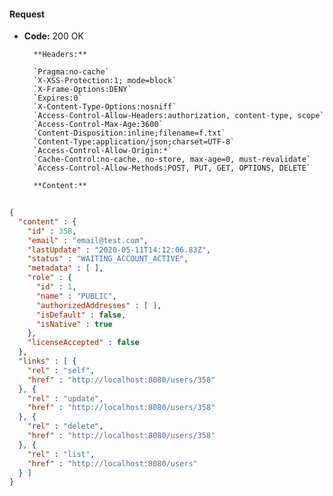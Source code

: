 #### Request

* **Code:** 200 OK

        **Headers:**

        `Pragma:no-cache`
        `X-XSS-Protection:1; mode=block`
        `X-Frame-Options:DENY`
        `Expires:0`
        `X-Content-Type-Options:nosniff`
        `Access-Control-Allow-Headers:authorization, content-type, scope`
        `Access-Control-Max-Age:3600`
        `Content-Disposition:inline;filename=f.txt`
        `Content-Type:application/json;charset=UTF-8`
        `Access-Control-Allow-Origin:*`
        `Cache-Control:no-cache, no-store, max-age=0, must-revalidate`
        `Access-Control-Allow-Methods:POST, PUT, GET, OPTIONS, DELETE`

        **Content:**

```json
    
{
  "content" : {
    "id" : 358,
    "email" : "email@test.com",
    "lastUpdate" : "2020-05-11T14:12:06.83Z",
    "status" : "WAITING_ACCOUNT_ACTIVE",
    "metadata" : [ ],
    "role" : {
      "id" : 1,
      "name" : "PUBLIC",
      "authorizedAddresses" : [ ],
      "isDefault" : false,
      "isNative" : true
    },
    "licenseAccepted" : false
  },
  "links" : [ {
    "rel" : "self",
    "href" : "http://localhost:8080/users/358"
  }, {
    "rel" : "update",
    "href" : "http://localhost:8080/users/358"
  }, {
    "rel" : "delete",
    "href" : "http://localhost:8080/users/358"
  }, {
    "rel" : "list",
    "href" : "http://localhost:8080/users"
  } ]
}
```
